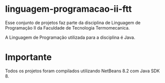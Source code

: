# linguagem-programacao-ii-ftt

Esse conjunto de projetos faz parte da disciplina de Linguagem de Programação II da Faculdade de Tecnologia Termomecanica.

A Linguagem de Programação utilizada para a disciplina é Java.

# Importante #

Todos os projetos foram compilados utilizando NetBeans 8.2 com Java SDK 8.
